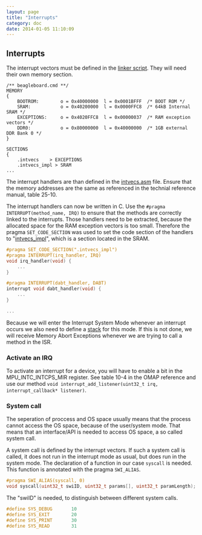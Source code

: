 ```yaml
---
layout: page
title: "Interrupts"
category: doc
date: 2014-01-05 11:10:09
---
```


## Interrupts

The interrupt vectors must be defined in the [linker script](https://github.com/flomath/fluxos/blob/master/beagleboard.cmd). They will need their own memory section.

```
/** beagleboard.cmd **/
MEMORY
{
	BOOTROM:	    o = 0x40000000	l = 0x0001BFFF	/* BOOT ROM */
	SRAM:           o = 0x40200000  l = 0x0000FFC8  /* 64kB Internal SRAM */
	EXCEPTIONS:		o = 0x4020FFC8	l = 0x00000037	/* RAM exception vectors */
	DDR0:           o = 0x80000000  l = 0x40000000	/* 1GB external DDR Bank 0 */
}

SECTIONS
{
    .intvecs    > EXCEPTIONS
    .intvecs_impl > SRAM
...
```

The interrupt handlers are than defined in the [intvecs.asm](https://github.com/flomath/fluxos/blob/master/intvecs.asm) file. Ensure that the memory addresses are the same as referenced in the technial reference manual, table 25-10.

The interrupt handlers can now be written in C. Use the `#pragma INTERRUPT(method_name, IRQ)` to ensure that the methods are correctly linked to the interrupts. Those handlers need to be extracted, because the allocated space for the RAM exception vectors is too small. Therefore the pragma `SET_CODE_SECTION` was used to set the code section of the handlers to "[intvecs_impl](https://github.com/flomath/fluxos/blob/master/src/system/hal/omap3530/interrupt/interrupt.c#L65)", which is a section located in the SRAM.  

```c
#pragma SET_CODE_SECTION(".intvecs_impl")
#pragma INTERRUPT(irq_handler, IRQ)
void irq_handler(void) {
    ...
}

#pragma INTERRUPT(dabt_handler, DABT)
interrupt void dabt_handler(void) {
    ...
}

...
```

Because we will enter the Interrupt System Mode whenever an interrupt occurs we also need to define a [stack](https://github.com/flomath/fluxos/blob/interrupts/boot.asm) for this mode. If this is not done, we will receive Memory Abort Exceptions whenever we are trying to call a method in the ISR.

### Activate an IRQ
To activate an interrupt for a device, you will have to enable a bit in the MPU_INTC_INTCPS_MIR register. See table 10-4 in the OMAP reference and use our method `void interrupt_add_listener(uint32_t irq, interrupt_callback* listener)`.

### System call
The seperation of proccess and OS space usually means that the process cannot access the OS space, because of the user/system mode. That means that an interface/API is needed to access OS space, a so called system call.

A system call is defined by the interrupt vectors. If such a system call is called, it does not run in the interrupt mode as usual, but does run in the system mode. The declaration of a function in our case `syscall` is needed. This function is annotated with the pragma `SWI_ALIAS`.

```c
#pragma SWI_ALIAS(syscall, 0)
void syscall(uint32_t swiID, uint32_t params[], uint32_t paramLength);
```

The "swiID" is needed, to distinguish between different system calls.

```c
#define SYS_DEBUG	    10
#define SYS_EXIT        20
#define SYS_PRINT       30
#define SYS_READ        31
```
